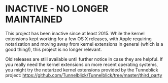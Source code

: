 # INACTIVE - NO LONGER MAINTAINED

This project has been inactive since at least 2015. While the kernel extensions
kept working for a few OS X releases, with Apple requiring notarization and
moving away from kernel extensions in general (which is a good thing!), this
project is no longer relevant.

Old releases are still available until further notice in case they are helpful.
If you really need the kernel extensions on more recent operating systems, you
might try the notarized kernel extensions provided by the Tunneblick project:
https://github.com/Tunnelblick/Tunnelblick/tree/master/third_party
